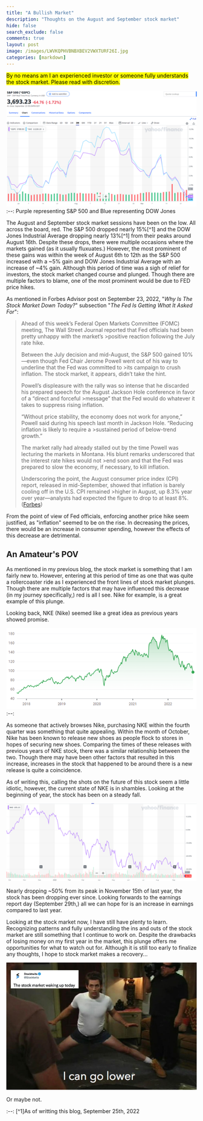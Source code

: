 ```yaml
---
title: "A Bullish Market"
description: "Thoughts on the August and September stock market"
hide: false
search_exclude: false
comments: true
layout: post
image: /images/LWVKQPHVBNBXBEV2VWXTURF26I.jpg
categories: [markdown]
---
```


<mark>By no means am I an experienced investor or someone fully understands the stock market. Please read with discretion.</mark>

![](/images/image_2022-09-25_162629613.png)
:--:
Purple representing S&P 500 and Blue representing DOW Jones

The August and September stock market sessions have been on the low. All across the board, red. The S&P 500 dropped nearly 15%[^1] and the DOW Jones Industrial Average dropping nearly 13%[^1] from their peaks around August 16th. Despite these drops, there were multiple occasions where the markets gained (as it usually fluxuates.) However, the most prominent of these gains was within the week of August 6th to 12th as the S&P 500 increased with a ~5% gain and DOW Jones Industrial Average with an increase of ~4% gain. Although this period of time was a sigh of relief for investors, the stock market changed course and plunged. Though there are multiple factors to blame, one of the most prominent would be due to FED price hikes. 

As mentioned in Forbes Advisor post on September 23, 2022, "_Why Is The Stock Market Down Today?_" subsection "_The Fed Is Getting What It Asked For_":

>Ahead of this week’s Federal Open Markets Committee (FOMC) meeting, The Wall Street Journal reported that Fed officials had been pretty unhappy with the market’s >positive reaction following the July rate hike.
>
>Between the July decision and mid-August, the S&P 500 gained 10%—even though Fed Chair Jerome Powell went out of his way to underline that the Fed was committed to >its campaign to crush inflation. The stock market, it appears, didn’t take the hint.
>
>Powell’s displeasure with the rally was so intense that he discarded his prepared speech for the August Jackson Hole conference in favor of a “direct and forceful >message” that the Fed would do whatever it takes to suppress rising inflation.
>
>“Without price stability, the economy does not work for anyone,” Powell said during his speech last month in Jackson Hole. “Reducing inflation is likely to require a >sustained period of below-trend growth.”
>
>The market rally had already stalled out by the time Powell was lecturing the markets in Montana. His blunt remarks underscored that the interest rate hikes would not >end soon and that the Fed was prepared to slow the economy, if necessary, to kill inflation.
>
>Underscoring the point, the August consumer price index (CPI) report, released in mid-September, showed that inflation is barely cooling off in the U.S. CPI remained >higher in August, up 8.3% year over year—analysts had expected the figure to drop to at least 8%. ([Forbes](https://www.forbes.com/advisor/investing/why-is-stock->market-down-today/))

From the point of view of Fed officials, enforcing another price hike seem justified, as "inflation" seemed to be on the rise. In decreasing the prices, there would be an increase in consumer spending, however the effects of this decrease are detrimental. 

## An Amateur's POV
As mentioned in my previous blog, the stock market is something that I am fairly new to. However, entering at this period of time as one that was quite a rollercoaster ride as I experienced the front lines of stock market plunges. Though there are multiple factors that may have influenced this decrease (in my journey specifically,) red is all I see. Nike for example, is a great example of this plunge. 

Looking back, NKE (Nike) seemed like a great idea as previous years showed promise.

![](/images/image_2022-09-25_171232284.png)
:--:

As someone that actively browses Nike, purchasing NKE within the fourth quarter was something that quite appealing. Within the month of October, Nike has been known to release new shoes as people flock to stores in hopes of securing new shoes. Comparing the times of these releases with previous years of NKE stock, there was a similar relationship between the two. Though there may have been other factors that resulted in this increase, increases in the stock that happened to be around there is a new release is quite a coincidence. 

As of writing this, calling the shots on the future of this stock seem a little idiotic, however, the current state of NKE is in shambles. Looking at the beginning of  year, the stock has been on a steady fall. 

![](/images/image_2022-09-25_173243396.png)

Nearly dropping ~50% from its peak in November 15th of last year, the stock has been dropping ever since. Looking forwards to the earnings report day (September 29th,) all we can hope for is an increase in earnings compared to last year. 

Looking at the stock market now, I have still have plenty to learn. Recognizing patterns and fully understanding the ins and outs of the stock market are still something that I continue to work on. Despite the drawbacks of losing money on my first year in the market, this plunge offers me opportunities for what to watch out for. Although it is still too early to finalize any thoughts, I hope to stock market makes a recovery... 

![](/images/image_2022-09-25_175117815.png)

Or maybe not.


:--:
[^1]As of writting this blog, September 25th, 2022
